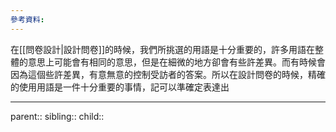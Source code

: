 ```yaml
---
參考資料:
---
```

在[[問卷設計|設計問卷]]的時候，我們所挑選的用語是十分重要的，許多用語在整體的意思上可能會有相同的意思，但是在細微的地方卻會有些許差異。而有時候會因為這個些許差異，有意無意的控制受訪者的答案。所以在設計問卷的時候，精確的使用用語是一件十分重要的事情，記可以準確定表達出
- - -
parent::
sibling::
child::